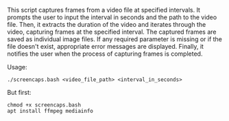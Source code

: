 This script captures frames from a video file at specified intervals. It prompts the user to input the interval in seconds and the path to the video file. Then, it extracts the duration of the video and iterates through the video, capturing frames at the specified interval. The captured frames are saved as individual image files. If any required parameter is missing or if the file doesn't exist, appropriate error messages are displayed. Finally, it notifies the user when the process of capturing frames is completed.

Usage:
```
./screencaps.bash <video_file_path> <interval_in_seconds>
```
But first:
```
chmod +x screencaps.bash
apt install ffmpeg mediainfo
```
